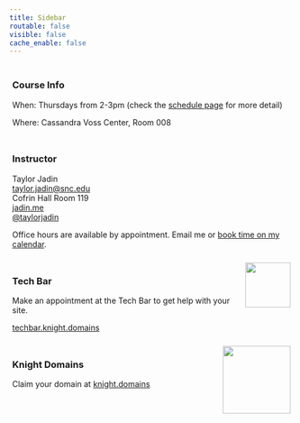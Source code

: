 ```yaml
---
title: Sidebar
routable: false
visible: false
cache_enable: false
---
```

<div style="
  padding: 5px;">
<h3>Course Info</h3>
<p>When: Thursdays from 2-3pm (check the <a href="/schedule">schedule page</a> for more detail)</p>
<p>Where: Cassandra Voss Center, Room 008</p>
</div>
<div style="
  padding: 5px;">
<h3>Instructor</h3>
<p>
Taylor Jadin <br>
<a href="mailto:taylor.jadin@snc.edu">taylor.jadin@snc.edu</a> <br>
Cofrin Hall Room 119 <br>
<a href="https://jadin.me">jadin.me</a> <br>
<a href="https://twitter.com/taylorjadin">@taylorjadin</a>
</p>
<p>
Office hours are available by appointment. Email me or <a href="https://www.meetingbird.com/l/taylorjadin/digciz">book time on my calendar</a>.
</p>
</div>

<div style="
  padding: 5px;">
<img src="/user/pages/sidebar/techbar.png" style="width:80px;float:right;">
<h3>Tech Bar</h3>
<p>Make an appointment at the Tech Bar to get help with your site.</p>
<p> <a href="https://techbar.knight.domains">techbar.knight.domains</a> </p>
</div>

<div style="
  padding: 5px;">
<img src="/user/pages/sidebar/knightdomains.png" style="width:120px;float:right;">
<h3>Knight Domains</h3>
<p>Claim your domain at <a href="https://knight.domains">knight.domains</a></p>
</div>
